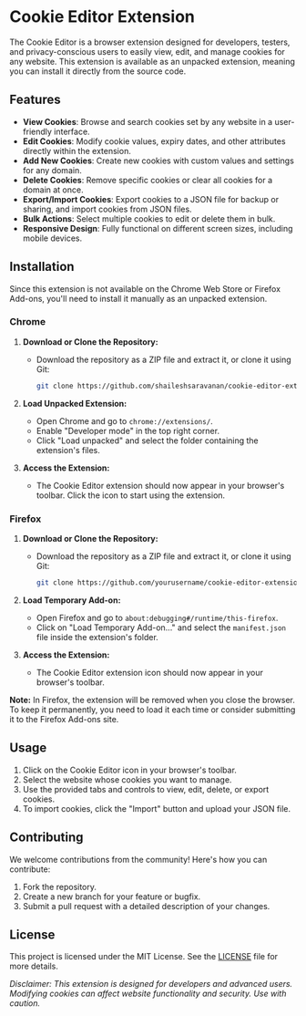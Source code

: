 # Cookie Editor Extension

The Cookie Editor is a browser extension designed for developers, testers, and privacy-conscious users to easily view, edit, and manage cookies for any website. This extension is available as an unpacked extension, meaning you can install it directly from the source code.

## Features

- **View Cookies**: Browse and search cookies set by any website in a user-friendly interface.
- **Edit Cookies**: Modify cookie values, expiry dates, and other attributes directly within the extension.
- **Add New Cookies**: Create new cookies with custom values and settings for any domain.
- **Delete Cookies**: Remove specific cookies or clear all cookies for a domain at once.
- **Export/Import Cookies**: Export cookies to a JSON file for backup or sharing, and import cookies from JSON files.
- **Bulk Actions**: Select multiple cookies to edit or delete them in bulk.
- **Responsive Design**: Fully functional on different screen sizes, including mobile devices.

## Installation

Since this extension is not available on the Chrome Web Store or Firefox Add-ons, you'll need to install it manually as an unpacked extension.

### Chrome

1. **Download or Clone the Repository:**
   - Download the repository as a ZIP file and extract it, or clone it using Git:
     ```bash
     git clone https://github.com/shaileshsaravanan/cookie-editor-extension.git
     ```

2. **Load Unpacked Extension:**
   - Open Chrome and go to `chrome://extensions/`.
   - Enable "Developer mode" in the top right corner.
   - Click "Load unpacked" and select the folder containing the extension's files.

3. **Access the Extension:**
   - The Cookie Editor extension should now appear in your browser's toolbar. Click the icon to start using the extension.

### Firefox

1. **Download or Clone the Repository:**
   - Download the repository as a ZIP file and extract it, or clone it using Git:
     ```bash
     git clone https://github.com/yourusername/cookie-editor-extension.git
     ```

2. **Load Temporary Add-on:**
   - Open Firefox and go to `about:debugging#/runtime/this-firefox`.
   - Click on "Load Temporary Add-on..." and select the `manifest.json` file inside the extension's folder.

3. **Access the Extension:**
   - The Cookie Editor extension icon should now appear in your browser's toolbar.

**Note:** In Firefox, the extension will be removed when you close the browser. To keep it permanently, you need to load it each time or consider submitting it to the Firefox Add-ons site.

## Usage

1. Click on the Cookie Editor icon in your browser's toolbar.
2. Select the website whose cookies you want to manage.
3. Use the provided tabs and controls to view, edit, delete, or export cookies.
4. To import cookies, click the "Import" button and upload your JSON file.


## Contributing

We welcome contributions from the community! Here's how you can contribute:

1. Fork the repository.
2. Create a new branch for your feature or bugfix.
3. Submit a pull request with a detailed description of your changes.

## License

This project is licensed under the MIT License. See the [LICENSE](LICENSE) file for more details.

*Disclaimer: This extension is designed for developers and advanced users. Modifying cookies can affect website functionality and security. Use with caution.*
